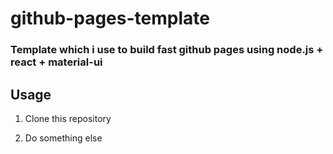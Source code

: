 # github-pages-template
### Template which i use to build fast github pages using node.js + react + material-ui

## Usage
1. Clone this repository

1. Do something else

